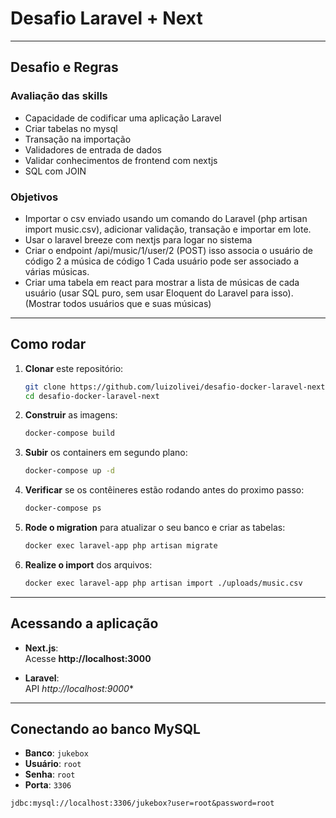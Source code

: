 # Desafio Laravel + Next

---

## Desafio e Regras

### Avaliação das skills
- Capacidade de codificar uma aplicação Laravel
- Criar tabelas no mysql
- Transação na importação
- Validadores de entrada de dados
- Validar conhecimentos de frontend com nextjs
- SQL com JOIN

### Objetivos
- Importar o csv enviado usando um comando do Laravel (php artisan import music.csv), adicionar validação, transação e importar em lote.
- Usar o laravel breeze com nextjs para logar no sistema
- Criar o endpoint /api/music/1/user/2 (POST) isso associa o usuário de código 2 a música de código 1
  Cada usuário pode ser associado a várias músicas.
- Criar uma tabela em react para mostrar a lista de músicas de cada usuário (usar SQL puro, sem usar Eloquent do Laravel para isso). (Mostrar todos usuários que e suas músicas)

---

## Como rodar

1. **Clonar** este repositório:
   ```bash
   git clone https://github.com/luizolivei/desafio-docker-laravel-next
   cd desafio-docker-laravel-next
   ```

2. **Construir** as imagens:
   ```bash
   docker-compose build
   ```
   
3. **Subir** os containers em segundo plano:
   ```bash
   docker-compose up -d
   ```

4. **Verificar** se os contêineres estão rodando antes do proximo passo:
   ```bash
   docker-compose ps
   ```
   
5. **Rode o migration** para atualizar o seu banco e criar as tabelas:
   ```bash
   docker exec laravel-app php artisan migrate
   ```   
   
6. **Realize o import** dos arquivos:
   ```bash
   docker exec laravel-app php artisan import ./uploads/music.csv
   ```

---

## Acessando a aplicação

- **Next.js**:  
  Acesse **http://localhost:3000**

- **Laravel**:  
  API *http://localhost:9000**

---

## Conectando ao banco MySQL

- **Banco**: `jukebox`
- **Usuário**: `root`
- **Senha**: `root`
- **Porta**: `3306`

```
jdbc:mysql://localhost:3306/jukebox?user=root&password=root
```
